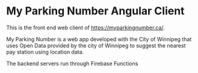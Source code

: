 # My Parking Number Angular Client
This is the front end web client of https://myparkingnumber.ca/. 

My Parking Number is a web app developed with the City of Winnipeg that uses Open Data provided by the city of Winnipeg to suggest the nearest pay station using location data.

The backend servers run through Firebase Functions
